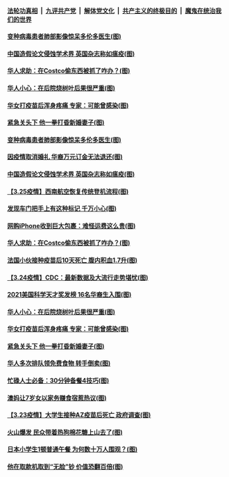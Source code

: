 ####  [法轮功真相](../../../../basic/blob/master/README.md?t=03262201) &nbsp;|&nbsp; [九评共产党](../../../../9ping.md/blob/master/README.md?t=03262201) &nbsp;|&nbsp; [解体党文化](../../../../jtdwh.md/blob/master/README.md?t=03262201)  &nbsp;|&nbsp; [共产主义的终极目的](../../../../gczydzjmd.md/blob/master/README.md?t=03262201) &nbsp;|&nbsp; [魔鬼在统治我们的世界](../../../../mgztzwmdsj.md/blob/master/README.md?t=03262201) 

#### [变种病毒患者肺部影像惊呆多伦多医生(图)](../pages/p3/966753.md?t=03262201) 

#### [中国造假论文侵蚀学术界 英国杂志称如瘟疫(图)](../pages/p3/966748.md?t=03262201) 

#### [华人求助：在Costco偷东西被抓了咋办？(图)](../pages/p3/966706.md?t=03262201) 

#### [华人小心：在后院烧树叶后果很严重(图)](../pages/p3/966600.md?t=03262201) 

#### [华女打疫苗后浑身疼痛 专家：可能曾感染(图)](../pages/p3/966585.md?t=03262201) 

#### [紧急关头下 他一拳打昏新婚妻子(图)](../pages/p3/966485.md?t=03262201) 

#### [变种病毒患者肺部影像惊呆多伦多医生(图)](../pages/p3/966753.md?t=03262201) 

#### [因疫情取消婚礼 华裔万元订金无法退还(图)](../pages/p3/966752.md?t=03262201) 

#### [中国造假论文侵蚀学术界 英国杂志称如瘟疫(图)](../pages/p3/966748.md?t=03262201) 

#### [【3.25疫情】西南航空恢复传统登机流程(图)](../pages/p3/966739.md?t=03262201) 

#### [发现车门把手上有这种标记 千万小心(图)](../pages/p3/966737.md?t=03262201) 

#### [网购iPhone收到巨大包裹：难怪运费这么贵(图)](../pages/p3/966713.md?t=03262201) 

#### [华人求助：在Costco偷东西被抓了咋办？(图)](../pages/p3/966706.md?t=03262201) 

#### [法国小伙接种疫苗后10天死亡 腹内积血1.7升(图)](../pages/p3/966632.md?t=03262201) 

#### [【3.24疫情】CDC：最新数据及大流行走势堪忧(图)](../pages/p3/966626.md?t=03262201) 

#### [2021美国科学天才奖发榜 16名华裔生入围(图)](../pages/p3/966613.md?t=03262201) 

#### [华人小心：在后院烧树叶后果很严重(图)](../pages/p3/966600.md?t=03262201) 

#### [华女打疫苗后浑身疼痛 专家：可能曾感染(图)](../pages/p3/966585.md?t=03262201) 

#### [紧急关头下 他一拳打昏新婚妻子(图)](../pages/p3/966485.md?t=03262201) 

#### [华人多次排队领免费食物 转手倒卖(图)](../pages/p3/966529.md?t=03262201) 

#### [忙碌人士必备：30分钟备餐4技巧(图)](../pages/p3/966538.md?t=03262201) 

#### [澳妈让7岁女以家务赚食宿惹热议(图)](../pages/p3/966537.md?t=03262201) 

#### [【3.23疫情】大学生接种AZ疫苗后死亡 政府调查(图)](../pages/p3/966504.md?t=03262201) 

#### [火山爆发 民众带着热狗棉花糖上山去了(图)](../pages/p3/966482.md?t=03262201) 

#### [日本小学生1顿普通午餐 为何数十万人围观？(图)](../pages/p3/966466.md?t=03262201) 

#### [他在取款机取到“无脸”钞 价值恐翻百倍(图)](../pages/p3/966443.md?t=03262201) 


